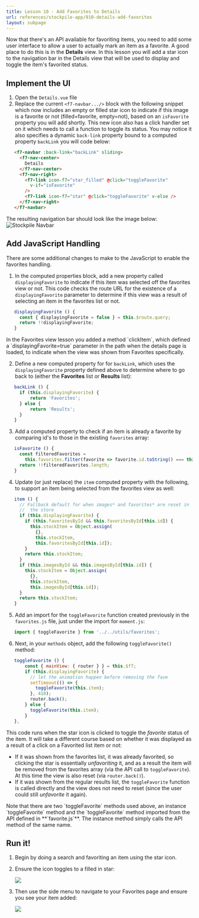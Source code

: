 ```yaml
---
title: Lesson 10 - Add Favorites to Details
url: references/stockpile-app/910-details-add-favorites
layout: subpage
---
```


Now that there's an API available for favoriting items, you need to add some user interface to allow a user to actually mark an item as a favorite. A good place to do this is in the **Details** view. In this lesson you will add a star icon to the navigation bar in the Details view that will be used to display and toggle the item's favorited status.

## Implement the UI
1. Open the `Details.vue` file
2. Replace the current `<f7-navbar.../>` block with the following snippet which now includes an empty or filled star icon to indicate if this image is a favorite or not (filled=favorite, empty=not), based on an `isFavorite` property you will add shortly. This new icon also has a click handler set on it which needs to call a function to toggle its status. You may notice it also specifies a dynamic `back-link` property bound to a computed property `backLink` you will code below: 

 ```html
    <f7-navbar :back-link="backLink" sliding>
      <f7-nav-center>
        Details
      </f7-nav-center>
      <f7-nav-right>
        <f7-link icon-f7="star_filled" @click="toggleFavorite"
          v-if="isFavorite"
        />
        <f7-link icon-f7="star" @click="toggleFavorite" v-else />
      </f7-nav-right>
    </f7-navbar>
```

  The resulting navigation bar should look like the image below:
  <img class="mobile-image" src="/images/stockpile/android/details.png" alt="Stockpile Navbar"/>

## Add JavaScript Handling
There are some additional changes to make to the JavaScript to enable the favorites handling. 

1. In the computed properties block, add a new property called `displayingFavorite` to indicate if this item was selected off the favorites view or not. This code checks the route URL for the existence of a `displayingFavorite` parameter to determine if this view was a result of selecting an item in the favorites list or not.

 ```javascript
    displayingFavorite () {
      const { displayingFavorite = false } = this.$route.query;
      return !!displayingFavorite;
    }
```    
        
  <div class="alert--tip">In the Favorites view lesson you added a method `clickItem`, which defined a `displayingFavorite=true` parameter in the path when the details page is loaded, to indicate when the view was shown from Favorites specifically. </div>
   
2. Define a new computed property for for `backLink`, which uses the `displayingFavorite` property defined above  to determine where to go back to (either the **Favorites** list or **Results** list): 

 ```javascript		
    backLink () {
      if (this.displayingFavorite) {
          return 'Favorites';
      } else {
          return 'Results';
      }
    }
```          

3. Add a computed property to check if an item is already a favorite by comparing id's to those in the existing `favorites` array: 

 ```javascript
    isFavorite () {
      const filteredFavorites =
        this.favorites.filter(favorite => favorite.id.toString() === this.id);
      return !!filteredFavorites.length;
    }
```

4. Update (or just replace) the `item` computed property with the following, to support an item being selected from the favorites view as well:
 
 ```javascript
    item () {
      // Fallback default for when images* and favorites* are reset in
      //  the store
      if (this.displayingFavorite) {
        if (this.favoritesById && this.favoritesById[this.id]) {
          this.stockItem = Object.assign(
            {},
            this.stockItem,
            this.favoritesById[this.id]);
        }
        return this.stockItem;
      }
      if (this.imagesById && this.imagesById[this.id]) {
        this.stockItem = Object.assign(
          {},
          this.stockItem,
          this.imagesById[this.id]);
      }
      return this.stockItem;
    }
```

5. Add an import for the `toggleFavorite` function created previously in the `favorites.js` file, just under the import for `moment.js`: 

 ```javascript
    import { toggleFavorite } from '../../utils/favorites';
```

6. Next, in your `methods` object, add the following `toggleFavorite()` method:

 ```javascript
    toggleFavorite () {
        const { mainView: { router } } = this.$f7;
        if (this.displayingFavorite) {
          // let the animation happen before removing the fave
          setTimeout(() => {
            toggleFavorite(this.item);
          }, 410);
          router.back();
        } else {
          toggleFavorite(this.item);
        }
    },
```

  This code runs when the star icon is clicked to toggle the *favorite* status of the item. It will take a different course based on whether it was displayed as a result of a click on a Favorited list item or not:

  - If it was shown from the favorites list, it was already favorited, so clicking the star is essentially *unfavoriting* it, and as a result the item will be removed from the favorites array (via the API call to `toggleFavorite`). At this time the view is also reset (via `router.back()`). 
  - If it was shown from the regular results list, the `toggleFavorite` function is called directly and the view does not need to reset (since the user could still *unfavorite* it again). 
    
  <div class="alert--tip">Note that there are two `toggleFavorite` methods used above, an instance `toggleFavorite` method and the `toggleFavorite` method imported from the API defined in **`favorite.js`**. The instance method simply calls the API method of the same name.</div>
	
## Run it!    
1. Begin by doing a search and favoriting an item using the star icon. 
2. Ensure the icon toggles to a filled in star:

    ![](/images/stockpile/details-with-faves.png)
    
3. Then use the side menu to navigate to your Favorites page and ensure you see your item added:

    ![](/images/stockpile/favorites-page.png)



